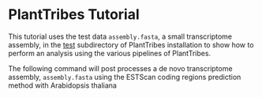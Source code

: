 # PlantTribes Tutorial
This tutorial uses the test data `assembly.fasta`, a small transcriptome assembly, in the [test](../test) subdirectory of PlantTribes installation to show how to perform an analysis using the various pipelines of PlantTribes.

The following command will post processes a de novo transcriptome assembly, `assembly.fasta` using the ESTScan coding regions prediction method with Arabidopsis thaliana  
